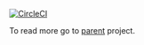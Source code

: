 [![CircleCI](https://circleci.com/gh/nhood-org/nhood-parent-bom.svg?style=shield)](https://circleci.com/gh/nhood-org/nhood-parent-bom)

To read more go to [parent](https://github.com/nhood-org/nhood-docs) project.
